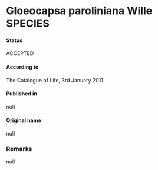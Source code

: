 # Gloeocapsa paroliniana Wille SPECIES

#### Status
ACCEPTED

#### According to
The Catalogue of Life, 3rd January 2011

#### Published in
null

#### Original name
null

### Remarks
null